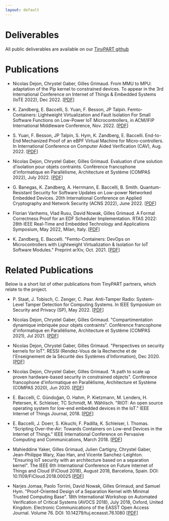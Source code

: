 ```yaml
---
layout: default
---
```

# Deliverables

All public deliverables are available on our [TinyPART github](https://github.com/TinyPART/PublicDeliverables)

# Publications

-  Nicolas Dejon, Chrystel Gaber, Gilles Grimaud. From MMU to MPU: adaptation of the Pip kernel to constrained devices. To appear in the 3rd International Conference on Internet of Things & Embedded Systems (IoTE 2022), Dec 2022. [[PDF](https://hal.archives-ouvertes.fr/hal-03705114/document)]

- K. Zandberg, E. Baccelli, S. Yuan, F. Besson, JP Talpin. Femto-Containers: Lightweight Virtualization and Fault Isolation For Small Software Functions on Low-Power IoT Microcontrollers, in ACM/IFIP International Middleware Conference, Nov. 2022. [[PDF](https://arxiv.org/pdf/2210.03432.pdf)]

- S. Yuan, F. Besson, JP Talpin, S. Hym, K. Zandberg, E. Baccelli. End-to-End Mechanized Proof of an eBPF Virtual Machine for Micro-controllers. In International Conference on Computer Aided Verification (CAV), Aug. 2022. [[PDF](https://www.irisa.fr/prive/talpin/papers/cav22.pdf)]

-  Nicolas Dejon, Chrystel Gaber, Gilles Grimaud. Evaluation d’une solution d’isolation pour objets contraints. Conférence francophone d'informatique en Parallélisme, Architecture et Système (COMPAS 2022), July 2022. [[PDF](https://hal.archives-ouvertes.fr/hal-03710419/document)]

- G. Banegas, K. Zandberg, A. Herrmann, E. Baccelli, B. Smith. Quantum-Resistant Security for Software Updates on Low-power Networked Embedded Devices. 20th International Conference on
Applied Cryptography and Network Security (ACNS 2022), June 2022. [[PDF](https://eprint.iacr.org/2021/781.pdf)]

- Florian Vanhems, Vlad Rusu, David Nowak, Gilles Grimaud. A Formal Correctness Proof for an EDF Scheduler Implementation. RTAS 2022: 28th IEEE Real-Time and Embedded Technology and Applications Symposium, May 2022, Milan, Italy. [[PDF](https://hal.inria.fr/hal-03671598v2/document)]

- K. Zandberg, E. Baccelli. "Femto-Containers: DevOps on Microcontrollers with Lightweight Virtualization & Isolation for IoT Software Modules." Preprint arXiv, Oct. 2021. [[PDF](https://arxiv.org/pdf/2106.12553.pdf)]




# Related Publications
Below is a short list of other publications from TinyPART partners, which relate to the project.

- P. Staat, J. Tobisch, C. Zenger, C. Paar. Anti-Tamper Radio: System-Level Tamper Detection for Computing Systems. In IEEE Symposium on Security and Privacy (SP), May 2022. [[PDF](https://ieeexplore.ieee.org/stamp/stamp.jsp?arnumber=9833631&casa_token=jwjRlbbAbEQAAAAA:o57OzfPgvLMyayNvlSgHeUev5D1hQe64iWdm3M73GmcPiuDzzN6Q2PSaXI1XAk1YThq-SxeuVw&tag=1)]

- Nicolas Dejon, Chrystel Gaber, Gilles Grimaud. "Compartimentation dynamique imbriquée pour objets contraints". Conférence francophone d'informatique en Parallélisme, Architecture et Système (COMPAS 2021), Jul 2021.  [[PDF](https://hal.archives-ouvertes.fr/hal-03318078/document)]

- Nicolas Dejon, Chrystel Gaber, Gilles Grimaud. "Perspectives on security kernels for IoT". RESSI (Rendez-Vous de la Recherche et de l'Enseignement de la Sécurité des Systèmes d'Information), Dec 2020. [[PDF](https://hal.archives-ouvertes.fr/hal-03102252/document)]

- Nicolas Dejon, Chrystel Gaber, Gilles Grimaud. "A path to scale up proven hardware-based security in constrained objects". Conférence francophone d'informatique en Parallélisme, Architecture et Système (COMPAS 2020), Jun 2020. [[PDF](https://hal.archives-ouvertes.fr/hal-03318088/document)]

- E. Baccelli, C. Gündoğan, O. Hahm, P. Kietzmann, M. Lenders, H. Petersen, K. Schleiser, TC Schmidt, M. Wählisch. "RIOT: An open source operating system for low-end embedded devices in the IoT." IEEE Internet of Things Journal, 2018. [[PDF](https://ieeexplore.ieee.org/stamp/stamp.jsp?arnumber=8315125)]


- E. Baccelli, J. Doerr, S. Kikuchi, F. Padilla, K. Schleiser, I. Thomas. "Scripting Over-the-Air: Towards Containers on Low-end Devices in the Internet of Things." IEEE International Conference on Pervasive Computing and Communications, March 2018. [[PDF](https://hal.inria.fr/hal-01766610/document)]

- Mahieddine Yaker, Gilles Grimaud, Julien Cartigny, Chrystel Gaber, Jean-Philippe Wary, Xiao Han, and Vicente Sanchez-Leighton. "Ensuring IoT security with an architecture based on a separation kernel". The IEEE 6th International Conference on Future Internet of Things and Cloud (FiCloud 2018), August 2018, Barcelona, Spain. DOI: 10.1109/FiCloud.2018.00025 [[PDF](https://ieeexplore.ieee.org/document/8458002)]

- Narjes Jomaa, Paolo Torrini, David Nowak, Gilles Grimaud, and Samuel Hym. "Proof-Oriented Design of a Separation Kernel with Minimal Trusted Computing Base". 18th International Workshop on Automated Verification of Critical Systems (AVOCS 2018), July 2018, Oxford, United Kingdom. Electronic Communications of the EASST Open Access Journal. Volume 76. DOI: 10.14279/tuj.eceasst.76.1080 [[PDF](https://hal.archives-ouvertes.fr/hal-01816830v2/document)]






